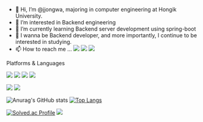 - 👋 Hi, I’m @jjongwa, majoring in computer engineering at Hongik University.
- 👀 I’m interested in Backend engineering
- 🌱 I’m currently learning Backend server development using spring-boot
- 💞️ I wanna be Backend developer, and more importantly, I continue to be interested in studying.
- 📫 How to reach me ... <img src="https://img.shields.io/badge/troas96@naver.com-03C75A?style=flat-square&logo=naver&logoColor=white"/></a>  <img src="https://img.shields.io/badge/troas96@gmail.com-EA4335?style=flat-square&logo=gmail&logoColor=white"/></a> <img src="https://img.shields.io/badge/jjong_wa-E4405F?style=flat-square&logo=instagram&logoColor=white"/></a>

<!---
jjongwa/jjongwa is a ✨ special ✨ repository because its `README.md` (this file) appears on your GitHub profile.
You can click the Preview link to take a look at your changes.
--->





Platforms & Languages



<img src="https://img.shields.io/badge/C-A8B9CC?style=flat-square&logo=C&logoColor=white"/></a>
<img src="https://img.shields.io/badge/C++-00599C?style=flat-square&logo=C%2b&logoColor=white"/>
<img src="https://img.shields.io/badge/Python-3776AB?style=flat-square&logo=Python&logoColor=white"/>
<img src="https://img.shields.io/badge/Java-007396?style=flat-square&logo=Java&logoColor=white"/>

<img src="https://img.shields.io/badge/Spring boot-6DB33F?style=flat-square&logo=Springboot&logoColor=white"/>

<img src="https://img.shields.io/badge/ReactNative-61DAFB?style=flat-square&logo=react&logoColor=white"/>



![Anurag's GitHub stats](https://github-readme-stats.vercel.app/api?username=jjongwa&show_icons=true&theme=aura)  [![Top Langs](https://github-readme-stats.vercel.app/api/top-langs/?username=jjongwa&layout=compact&theme=aura)](https://github.com/jjongwa/github-readme-stats) 

[![Solved.ac Profile](http://mazassumnida.wtf/api/v2/generate_badge?boj=troas96)](https://solved.ac/troas96/)  <img src="http://mazandi.herokuapp.com/api?handle=troas96&theme=cold"/>


